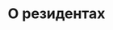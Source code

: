 ---
title: О резидентах
description: Подробное описание роли резидентов и их возможностей
keywords:
---